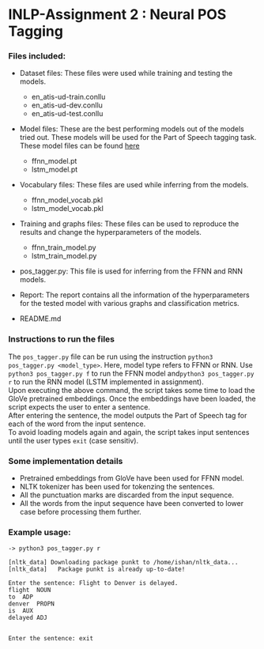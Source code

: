 # INLP-Assignment 2 : Neural POS Tagging

### Files included:

- Dataset files: These files were used while training and testing the models.

  - en_atis-ud-train.conllu
  - en_atis-ud-dev.conllu
  - en_atis-ud-test.conllu

- Model files: These are the best performing models out of the models tried out. These models will be used for the Part of Speech tagging task. These model files can be found [here](https://iiitaphyd-my.sharepoint.com/:f:/g/personal/ishan_kavathekar_research_iiit_ac_in/EmEHe9wjhuhNtJgCov025U0BRqjgRN3xent5HYO8jumilQ?e=0wrjRt)

  - ffnn_model.pt
  - lstm_model.pt

- Vocabulary files: These files are used while inferring from the models.

  - ffnn_model_vocab.pkl
  - lstm_model_vocab.pkl

- Training and graphs files: These files can be used to reproduce the results and change the hyperparameters of the models.

  - ffnn_train_model.py
  - lstm_train_model.py

- pos_tagger.py: This file is used for inferring from the FFNN and RNN models.
- Report: The report contains all the information of the hyperparameters for the tested model with various graphs and classification metrics.
- README.md

### Instructions to run the files

The <code>pos_tagger.py</code> file can be run using the instruction <code>python3 pos_tagger.py <model_type></code>. Here, model type refers to FFNN or RNN. Use <code>python3 pos_tagger.py f</code> to run the FFNN model and<code>python3 pos_tagger.py r</code> to run the RNN model (LSTM implemented in assignment).<br>
Upon executing the above command, the script takes some time to load the GloVe pretrained embeddings. Once the embeddings have been loaded, the script expects the user to enter a sentence. <br>
After entering the sentence, the model outputs the Part of Speech tag for each of the word from the input sentence. <br>
To avoid loading models again and again, the script takes input sentences until the user types <code>exit</code> (case sensitiv).

### Some implementation details
- Pretrained embeddings from GloVe have been used for FFNN model.
- NLTK tokenizer has been used for tokenzing the sentences. 
- All the punctuation marks are discarded from the input sequence.
- All the words from the input sequence have been converted to lower case before processing them further.

### Example usage:

```
-> python3 pos_tagger.py r

[nltk_data] Downloading package punkt to /home/ishan/nltk_data...
[nltk_data]   Package punkt is already up-to-date!

Enter the sentence: Flight to Denver is delayed.
flight	NOUN
to	ADP
denver	PROPN
is	AUX
delayed	ADJ


Enter the sentence: exit
```
